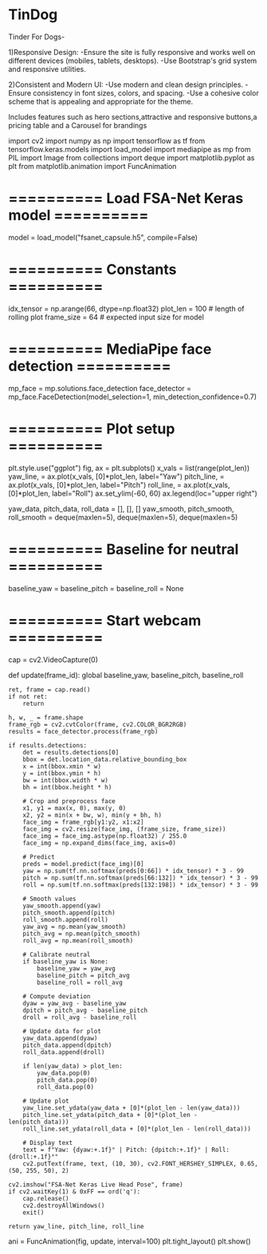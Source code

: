# TinDog
Tinder For Dogs-

1)Responsive Design:
  -Ensure the site is fully responsive and works well on different devices (mobiles, tablets, desktops).
  -Use Bootstrap's grid system and responsive utilities.
  
2)Consistent and Modern UI:
  -Use modern and clean design principles.
  -Ensure consistency in font sizes, colors, and spacing.
  -Use a cohesive color scheme that is appealing and appropriate for the theme.

Includes features such as hero sections,attractive and responsive buttons,a pricing table and a Carousel for brandings


import cv2
import numpy as np
import tensorflow as tf
from tensorflow.keras.models import load_model
import mediapipe as mp
from PIL import Image
from collections import deque
import matplotlib.pyplot as plt
from matplotlib.animation import FuncAnimation

# ========== Load FSA-Net Keras model ==========
model = load_model("fsanet_capsule.h5", compile=False)

# ========== Constants ==========
idx_tensor = np.arange(66, dtype=np.float32)
plot_len = 100  # length of rolling plot
frame_size = 64  # expected input size for model

# ========== MediaPipe face detection ==========
mp_face = mp.solutions.face_detection
face_detector = mp_face.FaceDetection(model_selection=1, min_detection_confidence=0.7)

# ========== Plot setup ==========
plt.style.use("ggplot")
fig, ax = plt.subplots()
x_vals = list(range(plot_len))
yaw_line, = ax.plot(x_vals, [0]*plot_len, label="Yaw")
pitch_line, = ax.plot(x_vals, [0]*plot_len, label="Pitch")
roll_line, = ax.plot(x_vals, [0]*plot_len, label="Roll")
ax.set_ylim(-60, 60)
ax.legend(loc="upper right")

yaw_data, pitch_data, roll_data = [], [], []
yaw_smooth, pitch_smooth, roll_smooth = deque(maxlen=5), deque(maxlen=5), deque(maxlen=5)

# ========== Baseline for neutral ==========
baseline_yaw = baseline_pitch = baseline_roll = None

# ========== Start webcam ==========
cap = cv2.VideoCapture(0)

def update(frame_id):
    global baseline_yaw, baseline_pitch, baseline_roll

    ret, frame = cap.read()
    if not ret:
        return

    h, w, _ = frame.shape
    frame_rgb = cv2.cvtColor(frame, cv2.COLOR_BGR2RGB)
    results = face_detector.process(frame_rgb)

    if results.detections:
        det = results.detections[0]
        bbox = det.location_data.relative_bounding_box
        x = int(bbox.xmin * w)
        y = int(bbox.ymin * h)
        bw = int(bbox.width * w)
        bh = int(bbox.height * h)

        # Crop and preprocess face
        x1, y1 = max(x, 0), max(y, 0)
        x2, y2 = min(x + bw, w), min(y + bh, h)
        face_img = frame_rgb[y1:y2, x1:x2]
        face_img = cv2.resize(face_img, (frame_size, frame_size))
        face_img = face_img.astype(np.float32) / 255.0
        face_img = np.expand_dims(face_img, axis=0)

        # Predict
        preds = model.predict(face_img)[0]
        yaw = np.sum(tf.nn.softmax(preds[0:66]) * idx_tensor) * 3 - 99
        pitch = np.sum(tf.nn.softmax(preds[66:132]) * idx_tensor) * 3 - 99
        roll = np.sum(tf.nn.softmax(preds[132:198]) * idx_tensor) * 3 - 99

        # Smooth values
        yaw_smooth.append(yaw)
        pitch_smooth.append(pitch)
        roll_smooth.append(roll)
        yaw_avg = np.mean(yaw_smooth)
        pitch_avg = np.mean(pitch_smooth)
        roll_avg = np.mean(roll_smooth)

        # Calibrate neutral
        if baseline_yaw is None:
            baseline_yaw = yaw_avg
            baseline_pitch = pitch_avg
            baseline_roll = roll_avg

        # Compute deviation
        dyaw = yaw_avg - baseline_yaw
        dpitch = pitch_avg - baseline_pitch
        droll = roll_avg - baseline_roll

        # Update data for plot
        yaw_data.append(dyaw)
        pitch_data.append(dpitch)
        roll_data.append(droll)

        if len(yaw_data) > plot_len:
            yaw_data.pop(0)
            pitch_data.pop(0)
            roll_data.pop(0)

        # Update plot
        yaw_line.set_ydata(yaw_data + [0]*(plot_len - len(yaw_data)))
        pitch_line.set_ydata(pitch_data + [0]*(plot_len - len(pitch_data)))
        roll_line.set_ydata(roll_data + [0]*(plot_len - len(roll_data)))

        # Display text
        text = f"Yaw: {dyaw:+.1f}° | Pitch: {dpitch:+.1f}° | Roll: {droll:+.1f}°"
        cv2.putText(frame, text, (10, 30), cv2.FONT_HERSHEY_SIMPLEX, 0.65, (50, 255, 50), 2)

    cv2.imshow("FSA-Net Keras Live Head Pose", frame)
    if cv2.waitKey(1) & 0xFF == ord('q'):
        cap.release()
        cv2.destroyAllWindows()
        exit()

    return yaw_line, pitch_line, roll_line

ani = FuncAnimation(fig, update, interval=100)
plt.tight_layout()
plt.show()
